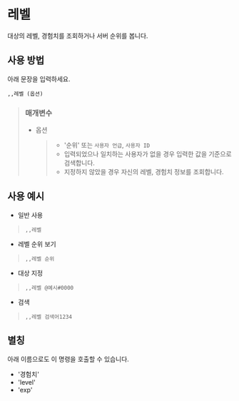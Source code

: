 # 레벨
대상의 레벨, 경험치를 조회하거나 서버 순위를 봅니다.

## 사용 방법
아래 문장을 입력하세요.
```
,,레벨 (옵션)
```

> ### 매개변수
> * 옵션
>   > * '순위' 또는 `사용자 언급`, `사용자 ID`
>   > * 입력되었으나 일치하는 사용자가 없을 경우 입력한 값을 기준으로 검색합니다.
>   > * 지정하지 않았을 경우 자신의 레벨, 경험치 정보를 조회합니다.

## 사용 예시
* 일반 사용
> `,,레벨`

* 레벨 순위 보기
> `,,레벨 순위`

* 대상 지정
> `,,레벨 @예시#0000`

* 검색
> `,,레벨 검색어1234`

## 별칭
아래 이름으로도 이 명령을 호출할 수 있습니다.

* '경험치'
* 'level'
* 'exp'